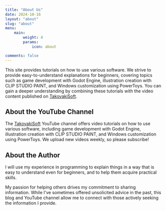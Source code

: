 ```yaml
---
title: "About Us"
date: 2024-10-16
layout: "about"
slug: "about"
menu:
    main:
        weight: 4
        params: 
            icon: about

comments: false
---
```


This site provides tutorials on how to use various software. We strive to provide easy-to-understand explanations for beginners, covering topics such as game development with Godot Engine, illustration creation with CLIP STUDIO PAINT, and Windows customization using PowerToys.  You can gain a deeper understanding by combining these tutorials with the video content published on [TakoyakiSoft](https://www.youtube.com/@takoyaki-soft).

## About the YouTube Channel

The [TakoyakiSoft](https://www.youtube.com/@takoyaki-soft) YouTube channel offers video tutorials on how to use various software, including game development with Godot Engine, illustration creation with CLIP STUDIO PAINT, and Windows customization using PowerToys. We upload new videos weekly, so please subscribe!

## About the Author

I will use my experience in programming to explain things in a way that is easy to understand even for beginners, and to help them acquire practical skills.

My passion for helping others drives my commitment to sharing information. While I've sometimes offered unsolicited advice in the past, this blog and YouTube channel allow me to connect with those actively seeking the information I provide.
